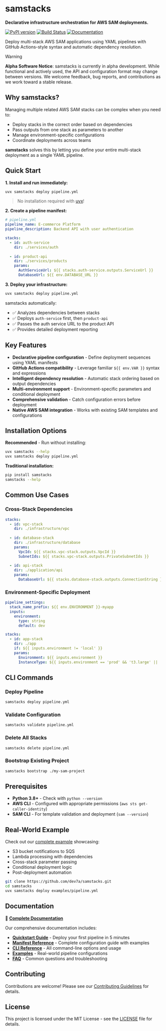 # samstacks

**Declarative infrastructure orchestration for AWS SAM deployments.**

[![PyPI version](https://img.shields.io/pypi/v/samstacks.svg)](https://pypi.org/project/samstacks/)
[![Build Status](https://img.shields.io/github/actions/workflow/status/dev7a/samstacks/ci.yml?branch=main)](https://github.com/dev7a/samstacks/actions/workflows/ci.yml)
[![Documentation](https://img.shields.io/badge/docs-website-blue)](https://dev7a.github.io/samstacks/)

Deploy multi-stack AWS SAM applications using YAML pipelines with GitHub Actions-style syntax and automatic dependency resolution.

> [!WARNING]
> **Alpha Software Notice**: samstacks is currently in alpha development. While functional and actively used, the API and configuration format may change between versions. We welcome feedback, bug reports, and contributions as we work toward a stable release.

## Why samstacks?

Managing multiple related AWS SAM stacks can be complex when you need to:
- Deploy stacks in the correct order based on dependencies
- Pass outputs from one stack as parameters to another
- Manage environment-specific configurations
- Coordinate deployments across teams

**samstacks** solves this by letting you define your entire multi-stack deployment as a single YAML pipeline.

## Quick Start

**1. Install and run immediately:**
```bash
uvx samstacks deploy pipeline.yml
```
> No installation required with [uvx](https://docs.astral.sh/uv/)!

**2. Create a pipeline manifest:**
```yaml
# pipeline.yml
pipeline_name: E-commerce Platform
pipeline_description: Backend API with user authentication

stacks:
  - id: auth-service
    dir: ./services/auth
    
  - id: product-api
    dir: ./services/products
    params:
      AuthServiceUrl: ${{ stacks.auth-service.outputs.ServiceUrl }}
      DatabaseUrl: ${{ env.DATABASE_URL }}
```

**3. Deploy your infrastructure:**
```bash
uvx samstacks deploy pipeline.yml
```

samstacks automatically:
- ✅ Analyzes dependencies between stacks
- ✅ Deploys `auth-service` first, then `product-api`
- ✅ Passes the auth service URL to the product API
- ✅ Provides detailed deployment reporting

## Key Features

- **Declarative pipeline configuration** - Define deployment sequences using YAML manifests
- **GitHub Actions compatibility** - Leverage familiar `${{ env.VAR }}` syntax and expressions
- **Intelligent dependency resolution** - Automatic stack ordering based on output dependencies
- **Multi-environment support** - Environment-specific parameters and conditional deployment
- **Comprehensive validation** - Catch configuration errors before deployment
- **Native AWS SAM integration** - Works with existing SAM templates and configurations

## Installation Options

**Recommended** - Run without installing:
```bash
uvx samstacks --help
uvx samstacks deploy pipeline.yml
```

**Traditional installation:**
```bash
pip install samstacks
samstacks --help
```

## Common Use Cases

### Cross-Stack Dependencies
```yaml
stacks:
  - id: vpc-stack
    dir: ./infrastructure/vpc
    
  - id: database-stack  
    dir: ./infrastructure/database
    params:
      VpcId: ${{ stacks.vpc-stack.outputs.VpcId }}
      SubnetIds: ${{ stacks.vpc-stack.outputs.PrivateSubnetIds }}
      
  - id: api-stack
    dir: ./application/api
    params:
      DatabaseUrl: ${{ stacks.database-stack.outputs.ConnectionString }}
```

### Environment-Specific Deployment
```yaml
pipeline_settings:
  stack_name_prefix: ${{ env.ENVIRONMENT }}-myapp
  inputs:
    environment:
      type: string
      default: dev

stacks:
  - id: app-stack
    dir: ./app
    if: ${{ inputs.environment != 'local' }}
    params:
      Environment: ${{ inputs.environment }}
      InstanceType: ${{ inputs.environment == 'prod' && 't3.large' || 't3.micro' }}
```

## CLI Commands

### Deploy Pipeline
```bash
samstacks deploy pipeline.yml
```

### Validate Configuration
```bash
samstacks validate pipeline.yml
```

### Delete All Stacks
```bash
samstacks delete pipeline.yml
```

### Bootstrap Existing Project
```bash
samstacks bootstrap ./my-sam-project
```

## Prerequisites

- **Python 3.8+** - Check with `python --version`
- **AWS CLI** - Configured with appropriate permissions (`aws sts get-caller-identity`)
- **SAM CLI** - For template validation and deployment (`sam --version`)

## Real-World Example

Check out our [complete example](https://github.com/dev7a/samstacks/tree/main/examples) showcasing:
- S3 bucket notifications to SQS
- Lambda processing with dependencies  
- Cross-stack parameter passing
- Conditional deployment logic
- Post-deployment automation

```bash
git clone https://github.com/dev7a/samstacks.git
cd samstacks
uvx samstacks deploy examples/pipeline.yml
```

## Documentation

📖 **[Complete Documentation](https://dev7a.github.io/samstacks/)**

Our comprehensive documentation includes:

- **[Quickstart Guide](https://dev7a.github.io/samstacks/docs/quickstart/)** - Deploy your first pipeline in 5 minutes
- **[Manifest Reference](https://dev7a.github.io/samstacks/docs/manifest-reference/)** - Complete configuration guide with examples
- **[CLI Reference](https://dev7a.github.io/samstacks/docs/cli/)** - All command-line options and usage
- **[Examples](https://dev7a.github.io/samstacks/docs/examples/)** - Real-world pipeline configurations
- **[FAQ](https://dev7a.github.io/samstacks/docs/faq/)** - Common questions and troubleshooting

## Contributing

Contributions are welcome! Please see our [Contributing Guidelines](CONTRIBUTING.md) for details.

## License

This project is licensed under the MIT License - see the [LICENSE](LICENSE) file for details.